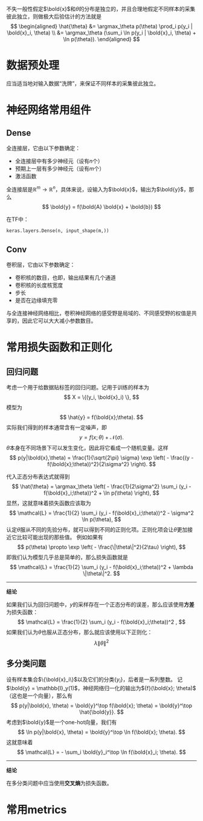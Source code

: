 不失一般性假定$\bold{x}$和$\theta$的分布是独立的，并且合理地假定不同样本的采集彼此独立，则做极大后验估计的方法就是
$$
\begin{aligned}
    \hat{\theta} &= \argmax_\theta p(\theta) \prod_i p(y_i | \bold{x}_i, \theta) \\
    &= \argmax_\theta (\sum_i \ln p(y_i | \bold{x}_i, \theta) + \ln p(\theta)).
\end{aligned}
$$

# 数据预处理

应当适当地对输入数据“洗牌”，来保证不同样本的采集彼此独立。

# 神经网络常用组件

## Dense

全连接层，它由以下参数确定：

- 全连接层中有多少神经元（设有$n$个）
- 预期上一层有多少神经元（设有$m$个）
- 激活函数

全连接层是$\mathbb{R}^m \longrightarrow \mathbb{R}^n$，具体来说，设输入为$\bold{x}$，输出为$\bold{y}$，那么
$$
\bold{y} = f(\bold{A} \bold{x} + \bold{b})
$$

在TF中：

```Python
keras.layers.Dense(n, input_shape(m,))
```

## Conv

卷积层，它由以下参数确定：

- 卷积核的数目，也即，输出结果有几个通道
- 卷积核的长度核宽度
- 步长
- 是否在边缘填充零

与全连接神经网络相比，卷积神经网络的感受野是局域的、不同感受野的权值是共享的，因此它可以大大减小参数数目。

# 常用损失函数和正则化

## 回归问题

考虑一个用于给数据贴标签的回归问题。记用于训练的样本为
$$
X = \{(y_i, \bold{x}_i) \},
$$
模型为
$$
\hat{y} = f(\bold{x};\theta).
$$
实际我们得到的样本通常含有一定噪声，即
$$
y = f(x;\theta) + \mathcal{N}(\sigma). 
$$
$\theta$本身在不同场景下可以发生变化，因此将它看成一个随机变量。这样
$$
p(y|\bold{x},\theta)  = \frac{1}{\sqrt{2\pi} \sigma} \exp \left( - \frac{(y - f(\bold{x};\theta))^2}{2\sigma^2} \right).
$$

代入正态分布表达式就得到
$$
\hat{\theta} = \argmax_\theta \left( - \frac{1}{2\sigma^2} \sum_i (y_i - f(\bold{x}_i;\theta))^2 + \ln p(\theta) \right),
$$
显然，这就意味着损失函数应该取为
$$
\mathcal{L} = \frac{1}{2} \sum_i (y_i - f(\bold{x}_i;\theta))^2  - \sigma^2 \ln p(\theta),
$$
认定$\theta$服从不同的先验分布，就可以得到不同的正则化项。正则化项会让$\theta$更加接近它比较可能出现的那些值。
例如如果有
$$
p(\theta) \propto \exp \left( - \frac{\|\theta\|^2}{2\tau} \right),
$$
即我们认为模型几乎总是简单的，那么损失函数就是
$$
\mathcal{L} = \frac{1}{2} \sum_i (y_i - f(\bold{x}_i;\theta))^2 + \lambda \|\theta\|^2.
$$

---

**结论**

如果我们认为回归问题中，$y$的采样存在一个正态分布的误差，那么应该使用**方差**为损失函数：
$$
\mathcal{L} = \frac{1}{2} \sum_i (y_i - f(\bold{x}_i;\theta))^2 ,
$$
如果我们认为$\theta$也服从正态分布，那么就应该使用以下正则化：
$$
\lambda \| \theta \|^2
$$

## 多分类问题

设有样本集合$\{\bold{x}_i\}$以及它们的分类$\{y_i\}$，后者是一系列整数。
记$\bold{y} = \mathbb{I}_y(1)$，神经网络归一化的输出为${f}(\bold{x}; \theta)$（这也是一个向量），那么有
$$
p(y|\bold{x}, \theta) = \bold{y}^\top f(\bold{x}; \theta) = \bold{y}^\top \hat{\bold{y}}. 
$$
考虑到$\bold{y}$是一个one-hot向量，我们有
$$
\ln p(y|\bold{x}, \theta) = \bold{y}^\top \ln f(\bold{x}; \theta).
$$
这就意味着
$$
\mathcal{L} = - \sum_i \bold{y}_i^\top \ln f(\bold{x}_i; \theta).
$$

---

**结论**

在多分类问题中应当使用**交叉熵**为损失函数。

# 常用metrics

